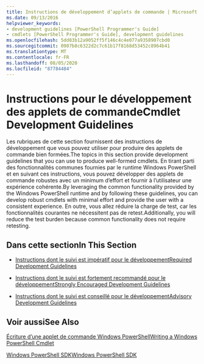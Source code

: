 ```yaml
---
title: Instructions de développement d’applets de commande | Microsoft Docs
ms.date: 09/13/2016
helpviewer_keywords:
- development guidelines [PowerShell Programmer's Guide]
- cmdlets [PowerShell Programmer's Guide], development guidelines
ms.openlocfilehash: 5dd83b12a9052ff5f146c4c4e077a9358907cbd0
ms.sourcegitcommit: 0907b8c6322d2c7c61b17f8168d53452c8964b41
ms.translationtype: MT
ms.contentlocale: fr-FR
ms.lasthandoff: 08/05/2020
ms.locfileid: "87784484"
---
```

# <a name="cmdlet-development-guidelines"></a><span data-ttu-id="4aa79-102">Instructions pour le développement des applets de commande</span><span class="sxs-lookup"><span data-stu-id="4aa79-102">Cmdlet Development Guidelines</span></span>

<span data-ttu-id="4aa79-103">Les rubriques de cette section fournissent des instructions de développement que vous pouvez utiliser pour produire des applets de commande bien formées.</span><span class="sxs-lookup"><span data-stu-id="4aa79-103">The topics in this section provide development guidelines that you can use to produce well-formed cmdlets.</span></span> <span data-ttu-id="4aa79-104">En tirant parti des fonctionnalités communes fournies par le runtime Windows PowerShell et en suivant ces instructions, vous pouvez développer des applets de commande robustes avec un minimum d’effort et fournir à l’utilisateur une expérience cohérente.</span><span class="sxs-lookup"><span data-stu-id="4aa79-104">By leveraging the common functionality provided by the Windows PowerShell runtime and by following these guidelines, you can develop robust cmdlets with minimal effort and provide the user with a consistent experience.</span></span> <span data-ttu-id="4aa79-105">En outre, vous allez réduire la charge de test, car les fonctionnalités courantes ne nécessitent pas de retest.</span><span class="sxs-lookup"><span data-stu-id="4aa79-105">Additionally, you will reduce the test burden because common functionality does not require retesting.</span></span>

## <a name="in-this-section"></a><span data-ttu-id="4aa79-106">Dans cette section</span><span class="sxs-lookup"><span data-stu-id="4aa79-106">In This Section</span></span>

- [<span data-ttu-id="4aa79-107">Instructions dont le suivi est impératif pour le développement</span><span class="sxs-lookup"><span data-stu-id="4aa79-107">Required Development Guidelines</span></span>](./required-development-guidelines.md)

- [<span data-ttu-id="4aa79-108">Instructions dont le suivi est fortement recommandé pour le développement</span><span class="sxs-lookup"><span data-stu-id="4aa79-108">Strongly Encouraged Development Guidelines</span></span>](./strongly-encouraged-development-guidelines.md)

- [<span data-ttu-id="4aa79-109">Instructions dont le suivi est conseillé pour le développement</span><span class="sxs-lookup"><span data-stu-id="4aa79-109">Advisory Development Guidelines</span></span>](./advisory-development-guidelines.md)

## <a name="see-also"></a><span data-ttu-id="4aa79-110">Voir aussi</span><span class="sxs-lookup"><span data-stu-id="4aa79-110">See Also</span></span>

[<span data-ttu-id="4aa79-111">Écriture d’une applet de commande Windows PowerShell</span><span class="sxs-lookup"><span data-stu-id="4aa79-111">Writing a Windows PowerShell Cmdlet</span></span>](./writing-a-windows-powershell-cmdlet.md)

[<span data-ttu-id="4aa79-112">Windows PowerShell SDK</span><span class="sxs-lookup"><span data-stu-id="4aa79-112">Windows PowerShell SDK</span></span>](../windows-powershell-reference.md)
